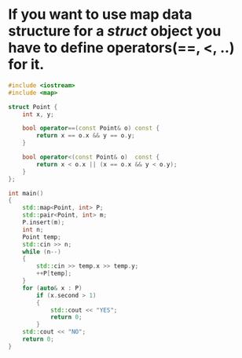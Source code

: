 # If you want to use map data structure for a *struct* object you have to define operators(==, <, ..) for it.

```C++
#include <iostream>
#include <map>

struct Point {
	int x, y;

	bool operator==(const Point& o) const {
		return x == o.x && y == o.y;
	}

	bool operator<(const Point& o)  const {
		return x < o.x || (x == o.x && y < o.y);
	}
};

int main()
{
	std::map<Point, int> P;
	std::pair<Point, int> m;
	P.insert(m);
	int n;
	Point temp;
	std::cin >> n;
	while (n--)
	{
		std::cin >> temp.x >> temp.y;
		++P[temp];
	}
	for (auto& x : P)
		if (x.second > 1)
		{
			std::cout << "YES";
			return 0;
		}
	std::cout << "NO";
	return 0;
}
```